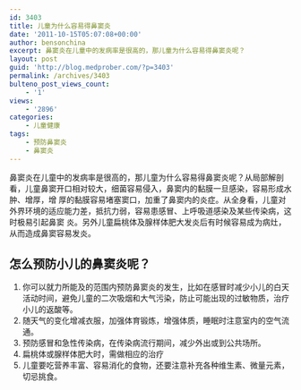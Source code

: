 ```yaml
---
id: 3403
title: 儿童为什么容易得鼻窦炎
date: '2011-10-15T05:07:08+00:00'
author: bensonchina
excerpt: 鼻窦炎在儿童中的发病率是很高的，那儿童为什么容易得鼻窦炎呢？
layout: post
guid: 'http://blog.medprober.com/?p=3403'
permalink: /archives/3403
bulteno_post_views_count:
    - '1'
views:
    - '2896'
categories:
    - 儿童健康
tags:
    - 预防鼻窦炎
    - 鼻窦炎
---
```


鼻窦炎在儿童中的发病率是很高的，那儿童为什么容易得鼻窦炎呢？从局部解剖看，儿童鼻窦开口相对较大，细菌容易侵入，鼻窦内的黏膜一旦感染，容易形成水肿、增厚，增 厚的黏膜容易堵塞窦口，加重了鼻窦内的炎症。从全身看，儿童对外界环境的适应能力差，抵抗力弱，容易患感冒、上呼吸道感染及某些传染病，这时极易引起鼻窦 炎。另外儿童扁桃体及腺样体肥大发炎后有时候容易成为病灶，从而造成鼻窦容易发炎。

## 怎么预防小儿的鼻窦炎呢？

1. 你可以就力所能及的范围内预防鼻窦炎的发生，比如在感冒时减少小儿的白天活动时间，避免儿童的二次吸烟和大气污染，防止可能出现的过敏物质，治疗小儿的返酸等。
2. 随天气的变化增减衣服，加强体育锻炼，增强体质，睡眠时注意室内的空气流通。
3. 预防感冒和急性传染病，在传染病流行期间，减少外出或到公共场所。
4. 扁桃体或腺样体肥大时，需做相应的治疗
5. 儿童要吃营养丰富、容易消化的食物，还要注意补充各种维生素、微量元素，切忌挑食。